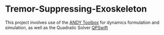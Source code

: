 # Tremor-Suppressing-Exoskeleton

This project involves use of the [ANDY Toolbox](https://github.com/JMechW/ANDY) for dynamics formulation and simulation, as well as the Quadratic Solver [QPSwift](https://github.com/qpSWIFT/qpSWIFT)
